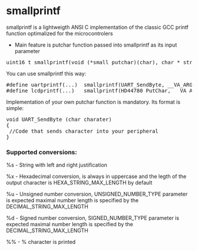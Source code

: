 # smallprintf
smallprintf is a lightweigth ANSI C implementation of the classic GCC printf function optimalized for the microcontrolers

- Main feature is putchar function passed into smallprintf as its input parameter
<pre>uint16_t smallprintf(void (*small_putchar)(char), char * str, ...)</pre>

You can use smallprintf this way:<br>
<pre>&#35;define uartprintf(...)  smallprintf(UART_SendByte, __VA_ARGS__)
&#35;define lcdprintf(...)   smallprintf(HD44780_PutChar, __VA_ARGS__)
</pre>

Implementation of your own putchar function is mandatory. Its format is simple:
<pre>
void UART_SendByte (char charater)
{
 //Code that sends character into your peripheral
}
</pre>
### Supported conversions:
%s - String with left and right justification

%x - Hexadecimal conversion, is always in uppercase and the legth of the output character is HEXA_STRING_MAX_LENGTH by default
 
%u - Unsigned number conversion, UNSIGNED_NUMBER_TYPE parameter is expected maximal number length is specified by the DECIMAL_STRING_MAX_LENGTH

%d - Signed number conversion, SIGNED_NUMBER_TYPE parameter is expected maximal number length is specified by the DECIMAL_STRING_MAX_LENGTH
 
%% - % character is printed
